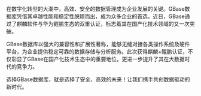 在数字化转型的大潮中，高效、安全的数据管理成为企业发展的关键。GBase数据库凭借其卓越性能和稳定性脱颖而出，成为众多企业的首选。近日，GBase通过了麒麟软件与华为鲲鹏生态的双重认证，标志着其在国产化技术领域的又一次突破。

GBase数据库以强大的兼容性和扩展性著称，能够无缝对接各类操作系统及硬件平台，为企业提供稳定可靠的数据存储与分析服务。此次获得麒麟+鲲鹏认证，不仅彰显了GBase在国产化技术生态中的重要地位，更进一步提升了其在大数据时代的竞争力。

选择GBase数据库，就是选择了安全、高效的未来！让我们携手共创数据驱动的新时代。